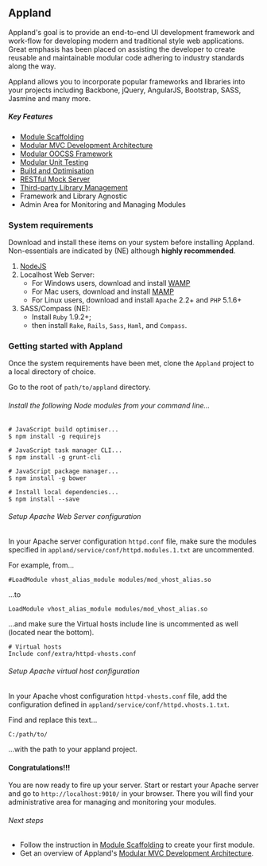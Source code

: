 ## Appland ##


Appland's goal is to provide an end-to-end UI development framework and work-flow for developing modern and traditional style web applications. Great emphasis has been placed on assisting the developer to create reusable and maintainable modular code adhering to industry standards along the way.

Appland allows you to incorporate popular frameworks and libraries into your projects including Backbone, jQuery, AngularJS, Bootstrap, SASS, Jasmine and many more.

##### Key Features #####

* [Module Scaffolding][1] 
* [Modular MVC Development Architecture][2]
* [Modular OOCSS Framework][7]
* [Modular Unit Testing][3]
* [Build and Optimisation][4]
* [RESTful Mock Server][5]
* [Third-party Library Management][6]
* Framework and Library Agnostic
* Admin Area for Monitoring and Managing Modules

### System requirements ###
Download and install these items on your system before installing Appland. Non-essentials are indicated by (NE) although **highly recommended**.

1. [NodeJS](http://nodejs.org/download/ "Nodejs")
2. Localhost Web Server:
	* For Windows users, download and install [WAMP](http://www.wampserver.com/en/ "WAMP") 	
	* For Mac users, download and install [MAMP](http://www.mamp.info/en/index.html "MAMP")
	* For Linux users, download and install `Apache` 2.2+ and `PHP` 5.1.6+
3. SASS/Compass (NE):
	* Install `Ruby` 1.9.2+;
	* then install `Rake`, `Rails`, `Sass`, `Haml`, and `Compass`.

### Getting started with Appland ###
Once the system requirements have been met, clone the `Appland` project to a local directory of choice.

Go to the root of `path/to/appland` directory.

###### Install the following Node modules from your command line... ######

	# JavaScript build optimiser...
	$ npm install -g requirejs 

	# JavaScript task manager CLI...
	$ npm install -g grunt-cli 
	
	# JavaScript package manager...
	$ npm install -g bower

	# Install local dependencies...
	$ npm install --save  


###### Setup Apache Web Server configuration ######
In your Apache server configuration `httpd.conf` file, make sure the modules specified in `appland/service/conf/httpd.modules.1.txt` are uncommented. 

For example, from...

	#LoadModule vhost_alias_module modules/mod_vhost_alias.so

...to

	LoadModule vhost_alias_module modules/mod_vhost_alias.so

...and make sure the Virtual hosts include line is uncommented as well (located near the bottom).

	# Virtual hosts
	Include conf/extra/httpd-vhosts.conf


###### Setup Apache virtual host configuration ######
In your Apache vhost configuration `httpd-vhosts.conf` file, add the configuration defined in `appland/service/conf/httpd.vhosts.1.txt`.

Find and replace this text...

	C:/path/to/

...with the path to your appland project.


#### Congratulations!!! ####
You are now ready to fire up your server. Start or restart your Apache server and go to `http://localhost:9010/` in your browser. There you will find your administrative area for managing and monitoring your modules.

###### Next steps ######

* Follow the instruction in [Module Scaffolding][1] to create your first module. 
* Get an overview of Appland's [Modular MVC Development Architecture][2].

	
[1]: https://github.com/jabdul/appland/tree/master/.skel      		  "Scaffold"
[2]: https://github.com/jabdul/appland/tree/master/src        		  "MVC"
[3]: https://github.com/jabdul/appland/tree/master/src-test   		  "Unit Testing"
[4]: https://github.com/jabdul/appland/tree/master/_build     		  "Build"
[5]: https://github.com/jabdul/appland/tree/master/service    		  "REST"
[6]: https://github.com/jabdul/appland/tree/master/src/lib    		  "Library"
[7]: https://github.com/jabdul/appland/tree/master/src/assets/sass    "SASS"
